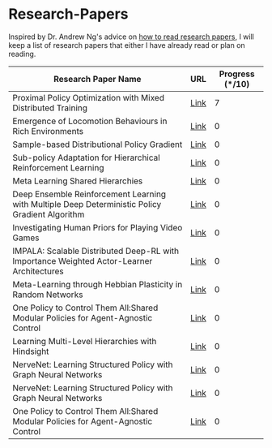 # Research-Papers

Inspired by Dr. Andrew Ng's advice on [how to read research papers](https://youtu.be/733m6qBH-jI?t=160), I will keep a list of research papers that either I have already read or plan on reading.

| Research Paper Name                                                                  | URL                              | Progress (\*/10) 
|--------------------------------------------------------------------------------------|----------------------------------|------------------|
| Proximal Policy Optimization with Mixed Distributed Training     | [Link](https://arxiv.org/pdf/1907.06479.pdf) |      7
| Emergence of Locomotion Behaviours in Rich Environments   | [Link](https://arxiv.org/pdf/1707.02286.pdf) |      0
| Sample-based Distributional Policy Gradient  | [Link](https://arxiv.org/pdf/1707.02286.pdf) |      0|0
|Sub-policy Adaptation for Hierarchical Reinforcement Learning |[Link](https://openreview.net/forum?id=ByeWogStDS) |0
|Meta Learning Shared Hierarchies|[Link](https://arxiv.org/pdf/1710.09767.pdf)|0|0
|Deep Ensemble Reinforcement Learning with Multiple Deep Deterministic Policy Gradient Algorithm|[Link](https://www.hindawi.com/journals/mpe/2020/4275623/#abstract) |0
|Investigating Human Priors for Playing Video Games|[Link](https://arxiv.org/pdf/1802.10217.pdf)|0
|IMPALA: Scalable Distributed Deep-RL with Importance Weighted Actor-Learner Architectures|[Link](https://arxiv.org/pdf/1802.01561.pdf)|0
|Meta-Learning through Hebbian Plasticity in Random Networks|[Link](https://arxiv.org/pdf/2007.02686.pdf)|0
|One Policy to Control Them All:Shared Modular Policies for Agent-Agnostic Control|[Link](https://wenlong.page/modular-rl/)|0
|Learning Multi-Level Hierarchies with Hindsight|[Link](https://arxiv.org/pdf/1712.00948.pdf)|0
|NerveNet: Learning Structured Policy with Graph Neural Networks|[Link](https://openreview.net/pdf?id=S1sqHMZCb)|0
|NerveNet: Learning Structured Policy with Graph Neural Networks|[Link](https://openreview.net/pdf?id=S1sqHMZCb)|0
|One Policy to Control Them All:Shared Modular Policies for Agent-Agnostic Control|[Link](http://mrl.snu.ac.kr/publications/ProjectMorphCon/MorphCon.html)|0

